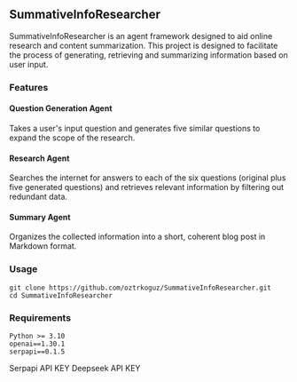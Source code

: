 ## SummativeInfoResearcher

SummativeInfoResearcher is an agent framework designed to aid online research and content summarization. This project is designed to facilitate the process of generating, retrieving and summarizing information based on user input.

### Features

#### Question Generation Agent
Takes a user's input question and generates five similar questions to expand the scope of the research.

#### Research Agent
Searches the internet for answers to each of the six questions (original plus five generated questions) and retrieves relevant information by filtering out redundant data.

#### Summary Agent
Organizes the collected information into a short, coherent blog post in Markdown format.

### Usage
```
git clone https://github.com/oztrkoguz/SummativeInfoResearcher.git
cd SummativeInfoResearcher
```

### Requirements
```
Python >= 3.10
openai==1.30.1
serpapi==0.1.5
```
Serpapi API KEY
Deepseek API KEY 
